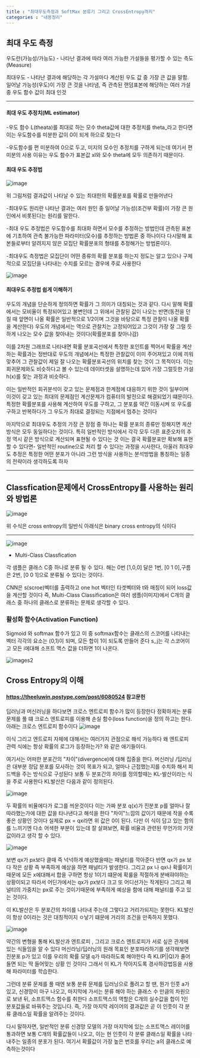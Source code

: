 ```yaml
---
title : "최대우도측정과 SoftMax 분류기 그리고 CrossEntropy까지"
categories : "내용정리"
---
```


## 최대 우도 측정

우도란(가능성/가능도) - 나타난 결과에 따라 여러 가능한 가설들을 평가할 수 있는 측도(Measure)

최대우도 - 나타난 결과에 해당하는 각 가설마다 계산된 우도 값 중 가장 큰 값을 말함. 일어날 가능성(우도)이 가장 큰 것을 나타냄, 즉 관측된
랜덤표본에 해당하는 여러 가설중 우도 함수 값이 최대 인것 

-------------

#### 최대 우도 추정치(ML estimator)

-우도 함수 L(theata)를 최대로 하는 모수 theta값에 대한 추정치를 theta_라고 한다면 이는 우도함수를 미분한 값이 0이 되게 하으로 찾는다

-우도함수를 편 미분하여 0으로 두고, 미지의 모수인 추정치를 구하게 되는데 여기서 편 미분의 사용 이유는 우도 함수가 표본값 xI와 모수 theta에
모두 의존하기 때문이다.



#### 최대 우도 추정법

![image](https://user-images.githubusercontent.com/65720894/123300848-f1c3a780-d555-11eb-92e3-4b837b3393af.png)

위 그림처럼 결과값이 나타날 수 있는 최대한의 확률분포를 확률로 만들어낸다

-최대우도 원리란 나타난 결과는 여러 원인 중 일어날 가능성(조건부 확률)이 가장 큰 원인에서 비롯된다는 원리를 말한다.

-최대 우도 추정법은 우도함수를 최대화 하면서 모수를 추정하는 방법인데 관측된 표본에 기초하여 관측 불가능한 파라미터(모수)를 추정하는 방법론
중 하나이다 다시말해 표본들로부터 알려지지 않은 모집단 확률분포의 형태를 추정해가는 방법론이다.

-최대우도 측정법은 모집단이 어떤 종류의 확률 분포를 하는지 정도는 알고 있으나 구체적으로 모집단을 나타내는 수치를 모르는 경우에 주로 사용한다

![image](https://user-images.githubusercontent.com/65720894/123356169-22313300-d5a2-11eb-954c-02aa521762ea.png)

#### 최대우도 추정법 쉽게 이해하기

우도의 개념을 단순하게 정의하면 확률가 그 의미가 대칭되는 것과 같다. 다시 말해 확률에서는 모비율이 특정되어있고 불변인데 그 위에서 관찰된 값이 
나오는 반면(동전을 던질 때 앞면이 나올 확률은 일반적으로 1/2이며 그것을 바탕으로 특정 관찰이 나올 확률을 계산한다) 우도의 개념에서는 역으로
관찰치는 고정되어있고 그것이 가장 잘 그럴 듯하게 나오는 모수 값을 찾아내는 것이다(확률분포를 찾아나감)

 이를 2차원 그래프로 나타내면 확률 분포곡선에서 특정한 포인트를 찍어서 확률을 계산하는 확률과는 정반대로 우도의 개념에서는 특정한 관찰값이 이미
 주어져있고 이에 끼워맞추어 그 관찰값이 제일 잘 나오는 확률분포곡선의 위치를 찾는 것이 그 목적이다. 이는 회귀문제와도 비슷하다고 볼 수 있는데
 데이터셋을 설명하는데 있어 가장 그럴듯한 가설 h(x)를 찾는 과정과 비슷하다.
 
 이는 일반적인 회귀분석이 갖고 있는 문제점과 한계점에 대응하기 위한 것이 일부이며 이것이 갖고 있는 최대의 문제점인 계산문제가 컴퓨터의 발전으로
 해결되었기 떄문이다. 특정한 확률분포를 사용해 계산하여 우도를 구하고, 그 분포를 약간 이동시켜 또 우도를 구하고 반복하다가 그 우도가 최대로 결정되는 지점에서
 멈추는 것이다
 
 마지막으로 최대우도 추정의 가장 큰 장점 중 하나는 확률 분포의 종류만 정해지면 게산방식은 모두 동일하다는 것이다. 특히 일반적인 방식에서 각각 모두 다른
 표준오차의 추정 역시 같은 방식으로 계산되며 표현될 수 있다는 것 이는 결국 확률분포만 확보해 표현할 수 있다면- 일반적인 routine으로 처리 할 수 있다는
 과정을 시사한다, 아울러 최대우도 추정은 특정한 어떤 분포가 아니라 그런 방식을 사용하는 분석방법을 통칭하는 일종의 전략이라 생각하도록 하자
 
 --------------------------------------
 
 
 
 ## Classfication문제에서 CrossEntropy를 사용하는 원리와 방법론 
 
 ![image](https://user-images.githubusercontent.com/65720894/123356760-43deea00-d5a3-11eb-9efd-367026ef1722.png)
 
 위 수식은 cross entropy의 일반식 아래식은 binary cross entropy의 식이다
 
 -------
 
 ![image](https://user-images.githubusercontent.com/65720894/123357179-10e92600-d5a4-11eb-981a-e48e03d3479a.png)
 
 - Multi-Class Classfication

각 샘플은 클래스 C중 하나로 분류 될 수 있다. 해는 0번 [1,0,0] 달은 1번, [0 1 0],구름은 2번, [0 0 1]으로 분류될 수 있다는 것이다.

CNN은 s(scroe)벡터를 출력하고 one hot 벡터인 타겟벡터와 t와 매칭이 되어 loss값을 계산할 것이다 즉, Multi-Class Classification은 여러 샘플(이미지)에서 C개의 클래스 중 하나의 클래스로 분류하는 문제로 생각할 수 있다.


### 활성화 함수(Activation Function)

Sigmoid 와 softmax 함수가 있고 이 중 softmax함수는 클래스의 스코어를 나타내는 벡터 각각의 요소는 (0,1)이 되며, 모든 합이 1이 되도록 만들어 준다 s_j는 각 스코어이고 모든 i에대해 소프트 맥스 값을 더하면 1이 나온다.

![images2](https://img1.daumcdn.net/thumb/R1280x0/?scode=mtistory2&fname=https%3A%2F%2Fblog.kakaocdn.net%2Fdn%2Fbecyu2%2FbtqxaE6zhbc%2FWbKnWLKN58shWQrkbyscJk%2Fimg.png)


## Cross Entropy의 이해

#### https://theeluwin.postype.com/post/6080524 참고문헌 

딥러닝과 머신러닝을 하다보면 크로스 엔트로피 함수가 많이 등장한다 정확하게는 분류문제를 풀 떄 크로스 엔트로피를 이용해 손실 함수(loss function)을 정의 하고는 한다. 아래는 크로스 엔트로피 함수이다
![image](https://user-images.githubusercontent.com/65720894/123366701-9d4f1500-d5b3-11eb-8379-26f17b15c38f.png)

이식 그리고 엔트로피 자체에 대해서는 여러가지 관점으로 해석 가능하다 왜 엔트로피 관력 식에는 항상 확률의 로그가 등장하는가? 와 같은 애기들이다.

여기서는 어떠한 분포간의 "차이"(divergence)에 대해 집중을 한다. 머신러닝 /딥러닝은 대부분 정답 분포를 모사하는 것이 목표가 되고, 얼마나 근접했는지를 수치화 해서 피드백을 주는 방식으로 구성된다 보통 두 분포간의 차이를 정의할때는 KL-발산이라는 식을 주로 사용한다 KL발산은 다음과 같이 정의된다.


![image](https://user-images.githubusercontent.com/65720894/123367027-3bdb7600-d5b4-11eb-8477-7755cecca852.png)



두 확률의 비율에다가 로그를 씌운것이다 이는 가짜 분포 q(x)가 진분포 p를 얼마나 잘 따라했는가에 대한 값을 타나낸다고 해석을 한다 "차이"느낌의
값이기 때문에 작을 수록 좋은 상황인 것이다 실제로 px = qx라면 위 값은 0이 된다. 다만 이 식이 담고 있는 함의를 느끼기엔 다소 어색한 부분이 있는데 잘 살펴보면, 확률 비율과 관련된 무언가의 기댓값이라고 생각 할 수 있다. 

![image](https://user-images.githubusercontent.com/65720894/123380994-17d75f00-d5cb-11eb-846e-66f3aac7ee7a.png)


보변 qx가 px보다 클때 즉 넉넉하게 예상했을때는 패널티를 깍아준다 반면 qx가 px 보다 작은 상황 즉 부족하게 예상을 하면 패널티가 발생한다. 그리고
px 나 qx나 확률이기때문에 모든 x에대해서 합을 구하면 항상 1이기 떄문에 확룰을 적절하게 분배햐야하는 상황이되고 따라서 어딘가에서는 qx가 px보다 크고 또 어디선가는 작게된다 그리고 패널티의 가중치는 px로 주는 것이기때문에 부족하게 예상을 함에 대해 패널티를 주고 있는 것이다. 

이 KL발산은 두 분포간의 차이를 나타내 주는데 그렇다고 거리가되지는 못한다. KL발산이 항상 0이라는 것은 대칭적이지 ㅇ낳기 떄문에 거리의 조건을 만족하지 못했다.

![image](https://user-images.githubusercontent.com/65720894/123381554-de532380-d5cb-11eb-908d-c42852b37709.png)


약간의 변형을 통해 KL발산과 엔트로피 , 그리고 크로스 엔트로피가 서로 싶은 관게에 있는 식들임을 알 수 있다 머신라닝/딥러닝의 원래 목표인
분포따라하기를 생각해보면 진분포 p가 있고 이를 우리의 확률 모델 q가 따라하도록 해야한다 즉 KL(P||Q)가 줄어들면 되는 딱 들어맞는 상황
인 것이다 그래서 이 KL가 작아지도록 경사하강법등을 사용해 파라미터를 학습한다.

그런데 분류 문제를 풀 때엔 보통 분류 문제를 딥러닝으로 풀려고 할 땐, 뭔가 인풋 a가 있고, 신경망이 마구 나오고, 마지막에 가서는 분류 해야 하는 클래스 수 만큼의 차원으로 보낸 뒤, 소프트맥스 함수를 취한다 
소프트맥스의 역할은 C개의 실수값을 합이 1인 분포값들로 바꿔주는 것입니다. 즉, 가장 마지막 레이어의 결과값은 곧 이 인풋이 각 분류 클래스일 확률을 알려주는 것이다.
 
 다시 말하자면, 일반적인 분류 신경망 모델의 가장 마지막에 있는 소프트맥스 레이어를 통과하면 보통 C개의 확률값들이 나오고, 이는 현 인풋이 각 분류 클래스일 확률을 나타내주는 일종의 분포가 된다. 여기서 확률값이 가장 높은 번호를 우리는 a의 클래스로 예측하는것이다
